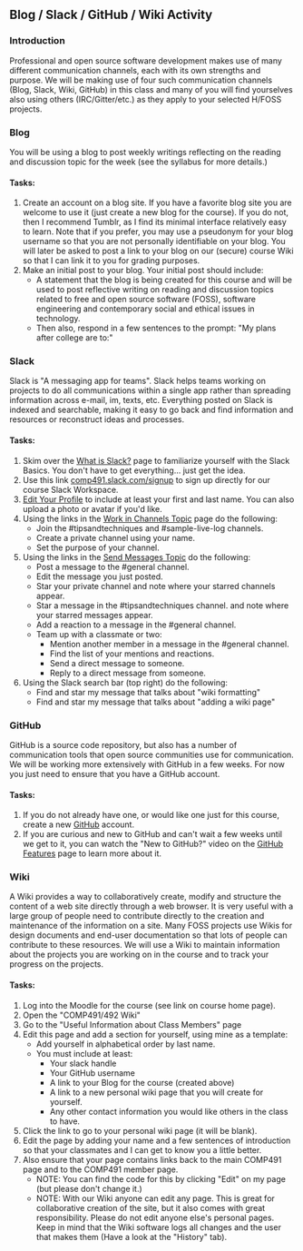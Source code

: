 ## Blog / Slack / GitHub / Wiki  Activity

### Introduction
Professional and open source software development makes use of many different communication channels, each with its own strengths and purpose. We will be making use of four such communication channels (Blog, Slack, Wiki, GitHub) in this class and many of you will find yourselves also using others (IRC/Gitter/etc.) as they apply to your selected H/FOSS projects.

### Blog

You will be using a blog to post weekly writings reflecting on the reading and discussion topic for the week (see the syllabus for more details.)

#### Tasks:

1. Create an account on a blog site. If you have a favorite blog site you are welcome to use it (just create a new blog for the course). If you do not, then I recommend Tumblr, as I find its minimal interface relatively easy to learn. Note that if you prefer, you may use a pseudonym for your blog username so that you are not personally identifiable on your blog. You will later be asked to post a link to your blog on our (secure) course Wiki so that I can link it to you for grading purposes.
2. Make an initial post to your blog. Your initial post should include:
   - A statement that the blog is being created for this course and will be used to post reflective writing on reading and discussion topics related to free and open source software (FOSS), software engineering and contemporary social and ethical issues in technology.
   - Then also, respond in a few sentences to the prompt: "My plans after college are to:"

### Slack

Slack is "A messaging app for teams". Slack helps teams working on projects to do all communications within a single app rather than spreading information across e-mail, im, texts, etc. Everything posted on Slack is indexed and searchable, making it easy to go back and find information and resources or reconstruct ideas and processes.

#### Tasks:

1. Skim over the [What is Slack?](https://get.slack.help/hc/en-us/articles/115004071768-What-is-Slack-) page to familiarize yourself with the Slack Basics. You don't have to get everything... just get the idea.
2. Use this link [comp491.slack.com/signup](https://comp491.slack.com/signup) to sign up directly for our course Slack Workspace.
3. [Edit Your Profile](https://get.slack.help/hc/en-us/articles/204092246-Edit-your-profile) to include at least your first and last name. You can also upload a photo or avatar if you'd like.
4. Using the links in the [Work in Channels Topic](https://get.slack.help/hc/en-us/categories/200111606) page do the following:
   - Join the #tipsandtechniques and #sample-live-log channels.
   - Create a private channel using your name.
   - Set the purpose of your channel.
5. Using the links in the [Send Messages Topic](https://get.slack.help/hc/en-us/categories/200111606#send-messages) do the following:
   - Post a message to the #general channel.
   - Edit the message you just posted.
   - Star your private channel and note where your starred channels appear.
   - Star a message in the #tipsandtechniques channel. and note where your starred messages appear.
   - Add a reaction to a message in the #general channel.
   - Team up with a classmate or two:
     - Mention another member in a message in the #general channel.
     - Find the list of your mentions and reactions.
     - Send a direct message to someone.
     - Reply to a direct message from someone.
6. Using the Slack search bar (top right) do the following:
   - Find and star my message that talks about "wiki formatting"
   - Find and star my message that talks about "adding a wiki page"

### GitHub

   GitHub is a source code repository, but also has a number of communication tools that open source communities use for communication. We will be working more extensively with GitHub in a few weeks. For now you just need to ensure that you have a GitHub account.

#### Tasks:

   1. If you do not already have one, or would like one just for this course, create a new [GitHub](https://github.com/) account.
   2. If you are curious and new to GitHub and can't wait a few weeks until we get to it, you can watch the "New to GitHub?" video on the [GitHub Features](https://github.com/features) page to learn more about it.

### Wiki

A Wiki provides a way to collaboratively create, modify and structure the content of a web site directly through a web browser. It is very useful with a large group of people need to contribute directly to the creation and maintenance of the information on a site. Many FOSS projects use Wikis for design documents and end-user documentation so that lots of people can contribute to these resources. We will use a Wiki to maintain information about the projects you are working on in the course and to track your progress on the projects.

#### Tasks:

1. Log into the Moodle for the course (see link on course home page).
2. Open the "COMP491/492 Wiki"
3. Go to the "Useful Information about Class Members" page
4. Edit this page and add a section for yourself, using mine as a template:
   - Add yourself in alphabetical order by last name.
   - You must include at least:
     - Your slack handle
     - Your GitHub username
     - A link to your Blog for the course (created above)
     - A link to a new personal wiki page that you will create for yourself.
     - Any other contact information you would like others in the class to have.
5. Click the link to go to your personal wiki page (it will be blank).
6. Edit the page by adding your name and a few sentences of introduction so that your classmates and I can get to know you a little better.
7. Also ensure that your page contains links back to the main COMP491 page and to the COMP491 member page.
   - NOTE: You can find the code for this by clicking "Edit" on my page (but please don't change it.)
   - NOTE: With our Wiki anyone can edit any page. This is great for collaborative creation of the site, but it also comes with great responsibility. Please do not edit anyone else's personal pages. Keep in mind that the Wiki software logs all changes and the user that makes them (Have a look at the "History" tab).

